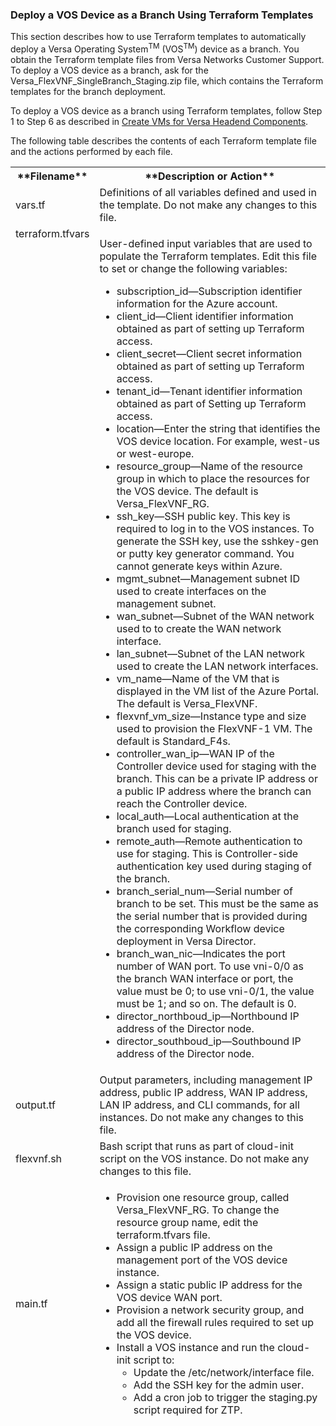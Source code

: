 ### Deploy a VOS Device as a Branch Using Terraform Templates

This section describes how to use Terraform templates to automatically deploy a Versa Operating System<sup>TM</sup> (VOS<sup>TM</sup>) device as a branch. You obtain the Terraform template files from Versa Networks Customer Support. To deploy a VOS device as a branch, ask for the Versa_FlexVNF_SingleBranch_Staging.zip file, which contains the Terraform templates for the branch deployment.

To deploy a VOS device as a branch using Terraform templates, follow Step 1 to Step 6 as described in [Create VMs for Versa Headend Components](https://docs.versa-networks.com/Getting_Started/Deployment_and_Initial_Configuration/Headend_Deployment/Installation/Install_on_Azure#Create_VMs_for_Versa_Headend_Components "Getting_Started/Deployment_and_Initial_Configuration/Headend_Deployment/Installation/Install_on_Azure#Create VMs for Versa Headend Components").

The following table describes the contents of each Terraform template file and the actions performed by each file.

<table class="mt-responsive-table">

<thead>

<tr>

<th class="mt-column-width-15" scope="col">**Filename**</th>

<th class="mt-column-width-85" scope="col">**Description or Action**</th>

</tr>

<tr>

<td class="mt-column-width-15" data-th="Filename">vars.tf</td>

<td class="mt-column-width-85" data-th="Description or Action">Definitions of all variables defined and used in the template. Do not make any changes to this file.</td>

</tr>

<tr>

<td class="mt-column-width-15" data-th="Filename" style="vertical-align:top;">terraform.tfvars</td>

<td class="mt-column-width-85" data-th="Description or Action" style="vertical-align:middle;">

User-defined input variables that are used to populate the Terraform templates. Edit this file to set or change the following variables:

*   subscription_id—Subscription identifier information for the Azure account.
*   client_id—Client identifier information obtained as part of setting up Terraform access.
*   client_secret—Client secret information obtained as part of setting up Terraform access.
*   tenant_id—Tenant identifier information obtained as part of Setting up Terraform access.
*   location—Enter the string that identifies the VOS device location. For example, west-us or west-europe.
*   resource_group—Name of the resource group in which to place the resources for the VOS device. The default is Versa_FlexVNF_RG.
*   ssh_key—SSH public key. This key is required to log in to the VOS instances. To generate the SSH key, use the sshkey-gen or putty key generator command. You cannot generate keys within Azure.
*   mgmt_subnet—Management subnet ID used to create interfaces on the management subnet.
*   wan_subnet—Subnet of the WAN network used to to create the WAN network interface.
*   lan_subnet—Subnet of the LAN network used to create the LAN network interfaces.
*   vm_name—Name of the VM that is displayed in the VM list of the Azure Portal. The default is Versa_FlexVNF.
*   flexvnf_vm_size—Instance type and size used to provision the FlexVNF-1 VM. The default is Standard_F4s.
*   controller_wan_ip—WAN IP of the Controller device used for staging with the branch. This can be a private IP address or a public IP address where the branch can reach the Controller device.
*   local_auth—Local authentication at the branch used for staging.
*   remote_auth—Remote authentication to use for staging. This is Controller-side authentication key used during staging of the branch.
*   branch_serial_num—Serial number of branch to be set. This must be the same as the serial number that is provided during the corresponding Workflow device deployment in Versa Director.
*   branch_wan_nic—Indicates the port number of WAN port. To use vni-0/0 as the branch WAN interface or port, the value must be 0; to use vni-0/1, the value must be 1; and so on. The default is 0.
*   director_northboud_ip—Northbound IP address of the Director node.
*   director_southboud_ip—Southbound IP address of the Director node.

</td>

</tr>

<tr>

<td class="mt-column-width-15" data-th="Filename" style="vertical-align:middle;">output.tf</td>

<td class="mt-column-width-85" data-th="Description or Action">Output parameters, including management IP address, public IP address, WAN IP address, LAN IP address, and CLI commands, for all instances. Do not make any changes to this file.</td>

</tr>

<tr>

<td class="mt-column-width-15" data-th="Filename" style="vertical-align:middle;">flexvnf.sh</td>

<td class="mt-column-width-85" data-th="Description or Action">Bash script that runs as part of cloud-init script on the VOS instance. Do not make any changes to this file.</td>

</tr>

<tr>

<td class="mt-column-width-15" data-th="Filename" style="vertical-align:middle;">main.tf</td>

<td class="mt-column-width-85" data-th="Description or Action">

*   Provision one resource group, called Versa_FlexVNF_RG. To change the resource group name, edit the terraform.tfvars file.
*   Assign a public IP address on the management port of the VOS device instance.
*   Assign a static public IP address for the VOS device WAN port.
*   Provision a network security group, and add all the firewall rules required to set up the VOS device.
*   Install a VOS instance and run the cloud-init script to:
    *   Update the /etc/network/interface file.
    *   Add the SSH key for the admin user.
    *   Add a cron job to trigger the staging.py script required for ZTP.

</td>

</tr>

</thead>

</table>

</div>

</div>


</footer>

</article>

<footer class="elm-footer">

<nav class="elm-footer-siteinfo-nav elm-nav">

<div class="elm-nav-container">

</div>

</nav>

</footer>

</main>
